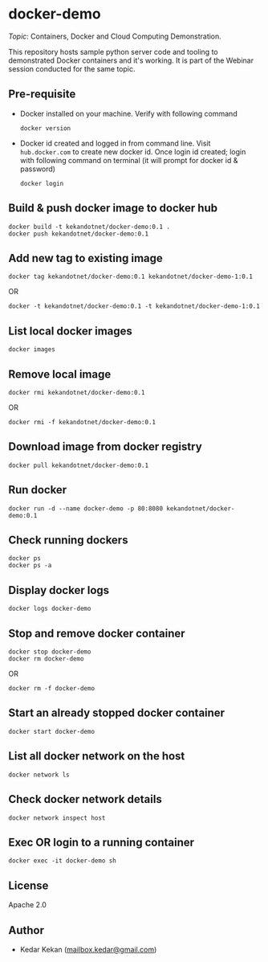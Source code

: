 # docker-demo
*Topic*: Containers, Docker and Cloud Computing Demonstration.

This repository hosts sample python server code and tooling to demonstrated Docker containers and it's working. It is part of the Webinar session conducted for the same topic.

## Pre-requisite
- Docker installed on your machine.
  Verify with following command
  ```
  docker version
  ```
- Docker id created and logged in from command line.
  Visit `hub.docker.com` to create new docker id. Once login id created; login with following command on terminal (it will prompt for docker id & password)
  ```
  docker login
  ```

## Build & push docker image to docker hub
```
docker build -t kekandotnet/docker-demo:0.1 .
docker push kekandotnet/docker-demo:0.1
```

## Add new tag to existing image
```
docker tag kekandotnet/docker-demo:0.1 kekandotnet/docker-demo-1:0.1
```
OR
```
docker -t kekandotnet/docker-demo:0.1 -t kekandotnet/docker-demo-1:0.1
```

## List local docker images
```
docker images
```
## Remove local image
```
docker rmi kekandotnet/docker-demo:0.1
```
OR
```
docker rmi -f kekandotnet/docker-demo:0.1
```
## Download image from docker registry
```
docker pull kekandotnet/docker-demo:0.1
```

## Run docker
```
docker run -d --name docker-demo -p 80:8080 kekandotnet/docker-demo:0.1
```

## Check running dockers
```
docker ps
docker ps -a
```

## Display docker logs
```
docker logs docker-demo
```

## Stop and remove docker container
```
docker stop docker-demo
docker rm docker-demo
```
OR
```
docker rm -f docker-demo
```

## Start an already stopped docker container
```
docker start docker-demo
```

## List all docker network on the host
```
docker network ls
```

## Check docker network details
```
docker network inspect host
```

## Exec OR login to a running container
```
docker exec -it docker-demo sh
```

## License
Apache 2.0

## Author
- Kedar Kekan (mailbox.kedar@gmail.com)
